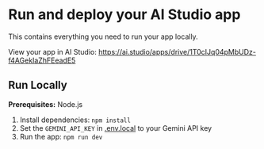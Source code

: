 # Run and deploy your AI Studio app

This contains everything you need to run your app locally.

View your app in AI Studio: https://ai.studio/apps/drive/1T0cIJq04pMbUDz-f4AGekIaZhFEeadE5

## Run Locally

**Prerequisites:**  Node.js


1. Install dependencies:
   `npm install`
2. Set the `GEMINI_API_KEY` in [.env.local](.env.local) to your Gemini API key
3. Run the app:
   `npm run dev`
